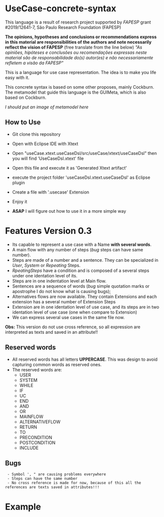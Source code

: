 # UseCase-concrete-syntax

This language is a result of research project supported by *FAPESP*
grant #2019/12641-7, São Paulo Research Foundation (FAPESP)

**The opinions, hypotheses and conclusions or recommendations express in this material are responsibilities of the authors and note necessarily reflect the vision of FAPESP** (free translate from the line below)
*"As opiniões, hipóteses e conclusões ou recomendações expressas neste material são de responsabilidade do(s) autor(es) e não necessariamente refletem a visão da FAPESP"*


This is a language for use case representation. The idea is to make you life easy with it.

This concrete syntax is based on some other proposes, mainly Cockburn. The metamodel that guide this language is the GUIMeta, which is also based on Cockburn.

*I should put an image of metamodel here*


  ## How to Use
   - Git clone this repository
   - Open with Eclipse IDE with Xtext
   - Open "useCase.xtext.useCaseDsl/src/useCase/xtext/useCaseDsl" then you will find 'UseCaseDsl.xtext' file
   - Open this file and execute it as 'Generated Xtext artifact'
   - execute the project folder 'useCaseDsl.xtext.useCaseDsl' as Eclipse plugin
   - Create a file with '.usecase' Extension
   - Enjoy it

   - **ASAP** I will figure out how to use it in a more simple way

# Features Version 0.3

   - Its capable to represent a use case with a Name **with several words**.
   - A main flow with any number of steps (*bug* steps can have same number).
   - Steps are made of a number and a sentence. They can be specialized in *User*, *System* or *Repeating* Steps.
   - *RpeatingSteps* have a condition and is composed of a several steps under one identation level of its.
   - Steps are in one indentation level at Main flow.
   - Sentences are a sequence of words (*bug* simple quotation marks or apostrophe I do not know what is causing bugs);
   - Alternatives flows are now available. They contain Extensions and each extension has a several number of Extension Steps
   - Extension are in one identation level of use case, and its steps are in two identation level of use case (one when compare to Extension)
   - We can express several use cases in the same file now.
   
   **Obs:** This version do not use cross reference, so all expression are interpreted as texts and saved in an attribute!!

  ## Reserved words
   - All reserved words has all letters **UPPERCASE**. This was design to avoid capturing common words as reserved ones.
   - The reserved words are:
     - USER
     - SYSTEM
     - WHILE
     - IF
     - UC
     - END
     - AND
     - OR
     - MAINFLOW
     - ALTERNATIVEFLOW
     - RETURN
     - TO
     - PRECONDITION
     - POSTCONDITION
     - INCLUDE

  ## Bugs
     - Symbol ', " are causing problems everywhere
     - Steps can have the same number
     - No cross reference is made for now, because of this all the references are texts saved in attributes!!!
# Example
